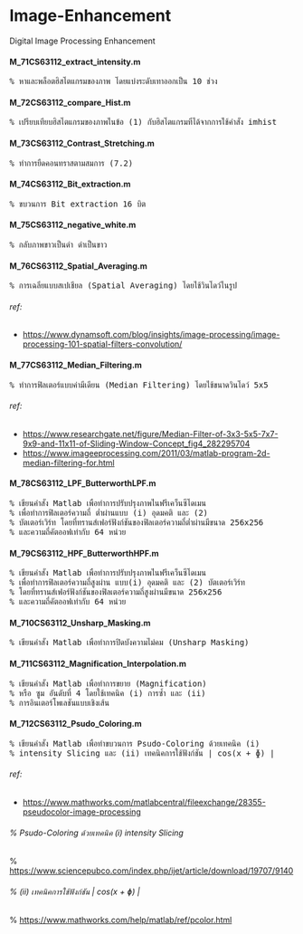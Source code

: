 # Image-Enhancement
Digital Image Processing Enhancement


#### M_71CS63112_extract_intensity.m
<pre>
% หาและพล็อตฮิสโตแกรมของภาพ โดยแบ่งระดับเทาออกเป็น 10 ช่วง
</pre>

#### M_72CS63112_compare_Hist.m
<pre>
% เปรียบเทียบฮิสโตแกรมของภาพในข้อ (1) กับฮิสโตแกรมที่ได้จากการใช้คำสั่ง imhist
</pre>

#### M_73CS63112_Contrast_Stretching.m
<pre>
% ทำการยืดคอนทราสตามสมการ (7.2)
</pre>
<this for img72>

#### M_74CS63112_Bit_extraction.m
<pre>
% ขบวนการ Bit extraction 16 บิต
</pre>

#### M_75CS63112_negative_white.m
<pre>
% กลับภาพขาวเป็นดำ ดำเป็นขาว
</pre>

#### M_76CS63112_Spatial_Averaging.m
<pre>
% การเฉลี่ยแบบสเปเชียล (Spatial Averaging) โดยใช้วินโดว์ในรูป 
</pre>
###### ref:
- https://www.dynamsoft.com/blog/insights/image-processing/image-processing-101-spatial-filters-convolution/

#### M_77CS63112_Median_Filtering.m
<pre>
% ทำการฟิลเตอร์แบบค่ามีเดียน (Median Filtering) โดยใช้ขนาดวินโดว์ 5x5
</pre>
###### ref:
- https://www.researchgate.net/figure/Median-Filter-of-3x3-5x5-7x7-9x9-and-11x11-of-Sliding-Window-Concept_fig4_282295704
- https://www.imageeprocessing.com/2011/03/matlab-program-2d-median-filtering-for.html

#### M_78CS63112_LPF_ButterworthLPF.m
<pre>
% เขียนคำสั่ง Matlab เพื่อทำการปรับปรุงภาพในฟรีเคว็นซีโดเมน 
% เพื่อทำการฟิลเตอร์ความถี่ ต่ำผ่านแบบ (i) อุดมคติ และ (2) 
% บัตเตอร์เวิร์ท โดยที่ทรานส์เฟอร์ฟังก์ชันของฟิลเตอร์ความถี่ต่ำผ่านมีขนาด 256x256 
% และความถี่คัตออฟเท่ากับ 64 หน่วย
</pre>

#### M_79CS63112_HPF_ButterworthHPF.m
<pre>
% เขียนคำสั่ง Matlab เพื่อทำการปรับปรุงภาพในฟรีเคว็นซีโดเมน 
% เพื่อทำการฟิลเตอร์ความถี่สูงผ่าน แบบ(i) อุดมคติ และ (2) บัตเตอร์เวิร์ท 
% โดยที่ทรานส์เฟอร์ฟังก์ชันของฟิลเตอร์ความถี่สูงผ่านมีขนาด 256x256 
% และความถี่คัตออฟเท่ากับ 64 หน่วย
</pre>

#### M_710CS63112_Unsharp_Masking.m
<pre>
% เขียนคำสั่ง Matlab เพื่อทำการปิดบังความไม่คม (Unsharp Masking)
</pre>

#### M_711CS63112_Magnification_Interpolation.m
<pre>
% เขียนคำสั่ง Matlab เพื่อทำการขยาย (Magnification) 
% หรือ ซูม อันดับที่ 4 โดยใช้เทคนิค (i) การซ้ำ และ (ii) 
% การอินเตอร์โพเลชันแบบเชิงเส้น
</pre>

#### M_712CS63112_Psudo_Coloring.m
<pre>
% เขียนคำสั่ง Matlab เพื่อทำขบวนการ Psudo-Coloring ด้วยเทคนิค (i) 
% intensity Slicing และ (ii) เทคนิคการใช้ฟังก์ชัน | cos(x + ɸ) |
</pre>
###### ref:
- https://www.mathworks.com/matlabcentral/fileexchange/28355-pseudocolor-image-processing

###### % Psudo-Coloring ด้วยเทคนิค (i) intensity Slicing
% https://www.sciencepubco.com/index.php/ijet/article/download/19707/9140

###### % (ii) เทคนิคการใช้ฟังก์ชัน | cos(x + ɸ) |
% https://www.mathworks.com/help/matlab/ref/pcolor.html
